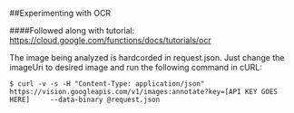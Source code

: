 ##Experimenting with OCR

####Followed along with tutorial:
https://cloud.google.com/functions/docs/tutorials/ocr

The image being analyzed is hardcorded in request.json.
Just change the imageUri to desired image and run the following command in cURL:

```
$ curl -v -s -H "Content-Type: application/json"     https://vision.googleapis.com/v1/images:annotate?key=[API KEY GOES HERE]     --data-binary @request.json
```
